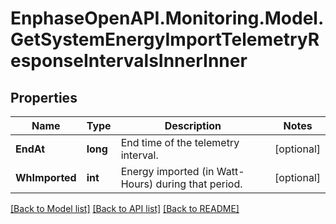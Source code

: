 # EnphaseOpenAPI.Monitoring.Model.GetSystemEnergyImportTelemetryResponseIntervalsInnerInner

## Properties

Name | Type | Description | Notes
------------ | ------------- | ------------- | -------------
**EndAt** | **long** | End time of the telemetry interval. | [optional] 
**WhImported** | **int** | Energy imported (in Watt-Hours) during that period. | [optional] 

[[Back to Model list]](../README.md#documentation-for-models) [[Back to API list]](../README.md#documentation-for-api-endpoints) [[Back to README]](../README.md)

